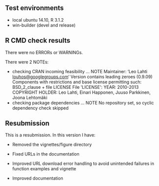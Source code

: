 ## Test environments
* local ubuntu 14.10, R 3.1.2
* win-builder (devel and release)

## R CMD check results
There were no ERRORs or WARNINGs. 

There were 2 NOTEs:

* checking CRAN incoming feasibility ... NOTE
Maintainer: ‘Leo Lahti <louhos@googlegroups.com>’
Version contains leading zeroes (0.9.09)
Components with restrictions and base license permitting such:
  BSD_2_clause + file LICENSE
File 'LICENSE':
  YEAR: 2010-2013
  COPYRIGHT HOLDER: Leo Lahti, Einari Happonen, Juuso Parkkinen, Joona Lehtomäki
* checking package dependencies ... NOTE
  No repository set, so cyclic dependency check skipped


## Resubmission
This is a resubmission. In this version I have:

* Removed the vignettes/figure directory

* Fixed URLs in the documentation

* Improved URL download error handling to avoid unintended failures in 
  function examples and vignette

* Improved documentation

